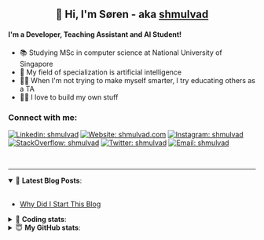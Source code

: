 <h2 align="center">
	👋 Hi, I'm Søren - aka <a href="https://shmulvad.com">shmulvad</a>
</h2>

#### I'm a Developer, Teaching Assistant and AI Student!
- 📚 Studying MSc in computer science at National University of Singapore
- 🧠 My field of specialization is artificial intelligence
- 👨‍🏫 When I'm not trying to make myself smarter, I try educating others as a TA
- 👨‍💻 I love to build my own stuff

### Connect with me:

[![Linkedin: shmulvad](https://img.shields.io/badge/shmulvad-blue?style=flat&logo=Linkedin&logoColor=white)][linkedin]
[![Website: shmulvad.com](https://img.shields.io/badge/shmulvad.com-47CCCC?&style=flat&logo=Google-Chrome&logoColor=white)][website]
[![Instagram: shmulvad](https://img.shields.io/badge/-@shmulvad-purple?style=flat&logo=Instagram&logoColor=white)][instagram]
[![StackOverflow: shmulvad](https://img.shields.io/badge/shmulvad-FE7A16?style=flat&logo=stack-overflow&logoColor=white)][stackOverflow]
[![Twitter: shmulvad](https://img.shields.io/badge/@shmulvad-1ca0f1?style=flat&logo=twitter&logoColor=white)][twitter]
[![Email: shmulvad](https://img.shields.io/badge/shmulvad-D14836?style=flat&logo=gmail&logoColor=white)][mail]

<br />

---

<details open>
 <summary>📕 <b>Latest Blog Posts</b>: </summary>

<br>

<!-- BLOG-POST-LIST:START -->
- [Why Did I Start This Blog](https://shmulvad.com/blog/why-did-start-this-blog)
<!-- BLOG-POST-LIST:END -->

</details>

<!-- --- -->

<details>
 <summary>🤖 <b>Coding stats</b>: </summary>

<br>

<!--START_SECTION:waka-->
**I'm a Night 🦉** 

```text
🌞 Morning    89 commits     ██░░░░░░░░░░░░░░░░░░░░░░░   8.23% 
🌆 Daytime    422 commits    █████████░░░░░░░░░░░░░░░░   39.04% 
🌃 Evening    363 commits    ████████░░░░░░░░░░░░░░░░░   33.58% 
🌙 Night      207 commits    ████░░░░░░░░░░░░░░░░░░░░░   19.15%

```


📊 **This Week I Spent My Time On** 

```text
💬 Programming Languages: 
Python                   8 hrs 30 mins       █████████████░░░░░░░░░░░░   53.21% 
HTML                     2 hrs 18 mins       ███░░░░░░░░░░░░░░░░░░░░░░   14.47% 
Text                     1 hr 49 mins        ██░░░░░░░░░░░░░░░░░░░░░░░   11.44% 
Other                    1 hr 35 mins        ██░░░░░░░░░░░░░░░░░░░░░░░   9.93% 
TeX                      37 mins             █░░░░░░░░░░░░░░░░░░░░░░░░   3.93%

🔥 Editors: 
VS Code                  11 hrs 46 mins      ██████████████████░░░░░░░   73.69% 
Sublime Text             2 hrs 37 mins       ████░░░░░░░░░░░░░░░░░░░░░   16.4% 
Zsh                      1 hr 35 mins        ██░░░░░░░░░░░░░░░░░░░░░░░   9.91%

🐱‍💻 Projects: 
overvaagning             6 hrs 43 mins       ██████████░░░░░░░░░░░░░░░   42.1% 
benchmark                2 hrs 41 mins       ████░░░░░░░░░░░░░░░░░░░░░   16.88% 
knowledge-discovery-data-2 hrs 25 mins       ███░░░░░░░░░░░░░░░░░░░░░░   15.16% 
Unknown Project          2 hrs 15 mins       ███░░░░░░░░░░░░░░░░░░░░░░   14.15% 
overvaagning-admin       47 mins             █░░░░░░░░░░░░░░░░░░░░░░░░   4.91%

```


 Last Updated on 06/10/2021
<!--END_SECTION:waka-->

</details>

<!-- --- -->

<details>
 <summary>😇 <b>My GitHub stats</b>: </summary>

<br>

<img align="left" alt="shmulvad's Github Stats" src="https://github-readme-stats.vercel.app/api?username=shmulvad&show_icons=true&hide_border=true" />

</details>



[website]: https://shmulvad.com
[twitter]: https://twitter.com/shmulvad
[linkedin]: https://linkedin.com/in/shmulvad
[instagram]: https://instagram.com/shmulvad
[stackOverflow]: https://stackoverflow.com/users/9248793/shmulvad
[mail]: mailto:shmulvad@gmail.com
[github]: https://github.com/shmulvad
